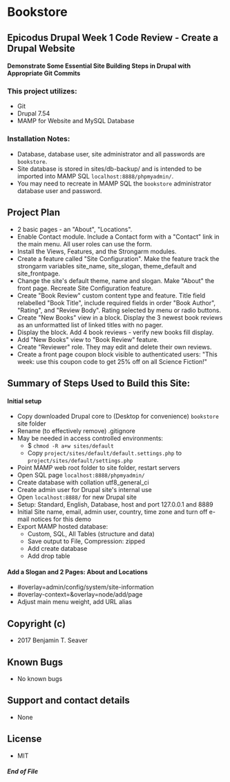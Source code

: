 # Bookstore

## Epicodus Drupal Week 1 Code Review - Create a Drupal Website

#### Demonstrate Some Essential Site Building Steps in Drupal with Appropriate Git Commits

### This project utilizes:
  * Git
  * Drupal 7.54
  * MAMP for Website and MySQL Database

### Installation Notes:
  * Database, database user, site administrator and all passwords are `bookstore`.
  * Site database is stored in sites/db-backup/ and is intended to be imported into MAMP SQL `localhost:8888/phpmyadmin/`.
  * You may need to recreate in MAMP SQL the `bookstore` administrator database user and password.

## Project Plan
  * 2 basic pages - an "About", "Locations".
  * Enable Contact module. Include a Contact form with a "Contact" link in the main menu. All user roles can use the form.
  * Install the Views, Features, and the Strongarm modules.
  * Create a feature called "Site Configuration". Make the feature track the strongarm variables site_name, site_slogan, theme_default and site_frontpage.
  * Change the site's default theme, name and slogan. Make "About" the front page. Recreate Site Configuration feature.
  * Create "Book Review" custom content type and feature. Title field relabelled "Book Title", include required fields in order "Book Author", "Rating", and "Review Body".  Rating selected by menu or radio buttons.
  * Create "New Books" view in a block. Display the 3 newest book reviews as an unformatted list of linked titles with no pager.
  * Display the block. Add 4 book reviews - verify new books fill display.
  * Add "New Books" view to "Book Review" feature.
  * Create "Reviewer" role. They may edit and delete their own reviews.
  * Create a front page coupon block visible to authenticated users: "This week: use this coupon code to get 25% off on all Science Fiction!"

## Summary of Steps Used to Build this Site:

#### Initial setup

* Copy downloaded Drupal core to (Desktop for convenience) `bookstore` site folder
* Rename (to effectively remove) .gitignore
* May be needed in access controlled environments:
  * $ `chmod -R a+w sites/default`
  * Copy `project/sites/default/default.settings.php` to `project/sites/default/settings.php`
* Point MAMP web root folder to site folder, restart servers
* Open SQL page `localhost:8888/phpmyadmin/`
* Create database with collation utf8_general_ci
* Create admin user for Drupal site's internal use
* Open `localhost:8888/` for new Drupal site
* Setup: Standard, English, Database, host and port 127.0.0.1 and 8889
* Initial Site name, email, admin user, country, time zone and turn off e-mail notices for this demo
* Export MAMP hosted database:
  * Custom, SQL, All Tables (structure and data)
  * Save output to File, Compression: zipped
  * Add create database
  * Add drop table

#### Add a Slogan and 2 Pages: About and Locations
* #overlay=admin/config/system/site-information
* #overlay-context=&overlay=node/add/page
* Adjust main menu weight, add URL alias



## Copyright (c)
* 2017 Benjamin T. Seaver

## Known Bugs
* No known bugs

## Support and contact details
* None

## License
* MIT

##### End of File
